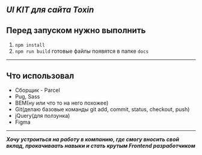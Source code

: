 *UI KIT для сайта Toxin*
---
## Перед запуском нужно выполнить 
1) `npm install`
2) `npm run build`
готовые файлы появятся в папке `docs` 
---
Что использовал
---
* Сборщик - Parcel
* Pug, Sass
* BEM(ну или что то на него похожее)
* Git(делаю базовые команды git add, commit, status, checkout, push)
* jQuery(для ползунка)
* Figma
---
***Хочу устроиться на работу в компанию, где смогу вносить свой вклад, прокачиваать навыки и стать крутым Frontend разработчиком***